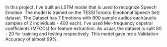 In this project, I've built an LSTM model that is used to recognize Speech Emotion.
The model is trained on the TESS(Toronto Emotional Speech Set) dataset. The Dataset has 7 Emotions with 800 sample audios each(audio samples of 2 individuals - 400 each).
I've used Mel-frequency cepstral coefficients (MFCCs) for feature extraction.
As usual, the dataset is split 80 - 20 for training and testing respectively.
This model gave me a Validation Accuracy of almost 99%.

